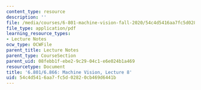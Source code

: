 ```yaml
---
content_type: resource
description: ''
file: /media/courses/6-801-machine-vision-fall-2020/54c4d5416aa7fc5d02820cb469d6441b_MIT6_801F20_lec8.pdf
file_type: application/pdf
learning_resource_types:
- Lecture Notes
ocw_type: OCWFile
parent_title: Lecture Notes
parent_type: CourseSection
parent_uid: 08febb1f-ebe2-9c29-04c1-e6e024b1a469
resourcetype: Document
title: '6.801/6.866: Machine Vision, Lecture 8'
uid: 54c4d541-6aa7-fc5d-0282-0cb469d6441b
---
```

